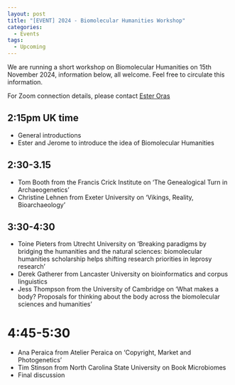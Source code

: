 ```yaml
---
layout: post
title: "[EVENT] 2024 - Biomolecular Humanities Workshop"
categories:
  - Events
tags:
  - Upcoming
---
```


We are running a short workshop on Biomolecular Humanities on 15th November 2024, information below, all welcome.
Feel free to circulate this information.

For Zoom connection details, please contact [Ester Oras](mailto:ester.oras@UT.EE)

## 2:15pm UK time

- General introductions
- Ester and Jerome to introduce the idea of Biomolecular Humanities

## 2:30-3.15

- Tom Booth from the Francis Crick Institute on ‘The Genealogical Turn in Archaeogenetics’
- Christine Lehnen from Exeter University on ‘Vikings, Reality, Bioarchaeology’

## 3:30-4:30

- Toine Pieters from Utrecht University on ‘Breaking paradigms by bridging the humanities and the natural sciences: biomolecular humanities scholarship helps shifting research priorities in leprosy research’
- Derek Gatherer from Lancaster University on bioinformatics and corpus linguistics
- Jess Thompson from the University of Cambridge on ‘What makes a body? Proposals for thinking about the body across the biomolecular sciences and humanities’

# 4:45-5:30

- Ana Peraica from Atelier Peraica on ‘Copyright, Market and Photogenetics’
- Tim Stinson from North Carolina State University on Book Microbiomes
- Final discussion
